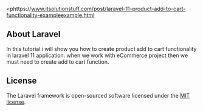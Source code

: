 <phttps://www.itsolutionstuff.com/post/laravel-11-product-add-to-cart-functionality-exampleexample.html
</p>

## About Laravel

In this tutorial i will show you how to create product add to cart functionality in laravel 11 application. when we work with eCommerce project then we must need to create add to cart function.


## License

The Laravel framework is open-sourced software licensed under the [MIT license](https://opensource.org/licenses/MIT).
